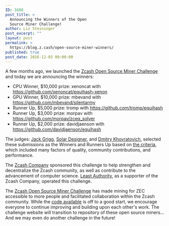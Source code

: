 ```yaml
---
ID: 1608
post_title: >
  Announcing the Winners of the Open
  Source Miner Challenge!
author: Liz Steininger
post_excerpt: ""
layout: post
permalink: >
  https://blog.z.cash/open-source-miner-winners/
published: true
post_date: 2016-12-03 00:00:00
---
```

<p>A few months ago, we launched the <a class="reference external" href="https://zcashminers.org/">Zcash Open Source Miner Challenge</a> and today we are announcing the winners:</p>
<ul class="simple"><li>CPU Winner, $10,000 prize: xenoncat with <a class="reference external" href="https://github.com/xenoncat/equihash-xenon">https://github.com/xenoncat/equihash-xenon</a></li>
<li>GPU Winner, $10,000 prize: mbevand with <a class="reference external" href="https://github.com/mbevand/silentarmy">https://github.com/mbevand/silentarmy</a></li>
<li>Runner Up, $5,000 prize: tromp with <a class="reference external" href="https://github.com/tromp/equihash">https://github.com/tromp/equihash</a></li>
<li>Runner Up, $3,000 prize: morpav with <a class="reference external" href="https://github.com/morpav/zceq_solver">https://github.com/morpav/zceq_solver</a></li>
<li>Runner Up, $2,000 prize: davidjaenson with <a class="reference external" href="https://github.com/davidjaenson/equihash">https://github.com/davidjaenson/equihash</a></li>
</ul><p>The judges: <a class="reference external" href="https://str4d.xyz/">Jack Grigg</a>, <a class="reference external" href="http://www.openwall.com/">Solar Designer</a>, and <a class="reference external" href="https://www.cryptolux.org/index.php/Dmitry_Khovratovich">Dmitry Khovratovich</a>, selected these submissions as the Winners and Runners Up based on <a class="reference external" href="https://zcashminers.org/judging">the criteria</a>, which included many factors of quality, community contributions, and performance.</p>
<p>The <a class="reference external" href="https://z.cash">Zcash Company</a> sponsored this challenge to help strengthen and decentralize the Zcash community, as well as contribute to the advancement of computer science. <a class="reference external" href="https://leastauthority.com/">Least Authority</a>, as a supporter of the Zcash Company, operated this challenge.</p>
<p>The <a class="reference external" href="https://zcashminers.org/">Zcash Open Source Miner Challenge</a> has made mining for ZEC accessible to more people and facilitated collaboration within the Zcash community. While the <a class="reference external" href="https://zcashminers.org/submissions">code available</a> is off to a good start, we encourage everyone to continue improving and building upon each other's work. The challenge website will transition to repository of these open source miners… And we may even do another challenge in the future!</p>